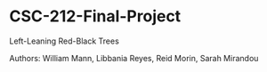 # CSC-212-Final-Project
Left-Leaning Red-Black Trees

Authors: William Mann, Libbania Reyes, Reid Morin, Sarah Mirandou
